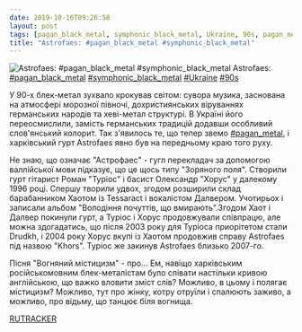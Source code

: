 ```yaml
---
date: 2019-10-16T09:26:58
layout: post
tags: [pagan_black_metal, symphonic_black_metal, Ukraine, 90s, pagan_metal]
title: "Astrofaes: #pagan_black_metal #symphonic_black_metal"
---
```

![Astrofaes: #pagan_black_metal #symphonic_black_metal](https://res.cloudinary.com/vast-space-unexplored/image/upload/q_auto,dpr_auto,w_auto/photos/photo_770_16-10-2019_09-26-58.jpg)
Astrofaes: [#pagan_black_metal](/tags/#pagan_black_metal) [#symphonic_black_metal](/tags/#symphonic_black_metal) [#Ukraine](/tags/#Ukraine) [#90s](/tags/#90s)

У 90-х блек-метал зухвало крокував світом: сувора музика, заснована на атмосфері морозної півночі, дохристиянських віруваннях германських народів та хеві-метал структурі. В Україні його переосмислили, замість германських традицій додавши особливий слов&#39;янський колорит. Так з&#39;явилось те, що тепер звемо [#pagan_metal](/tags/#pagan_metal), і харківський гурт Astrofaes явно був на передньому краю того руху.

Не знаю, що означає &quot;Астрофаес&quot; - гугл перекладач за допомогою валлійської мови підказує, що це щось типу &quot;Зоряного поля&quot;. Створили гурт гітарист Роман &quot;Туріос&quot; і басист Олександр &quot;Хорус&quot; у далекому 1996 році. Спершу творили удвох, згодом розширили склад барабанником Хаотом із Tessaract і вокалістом Далвером. Учотирьох і записали альбом &quot;Володіння почуттів, що вмирають&quot;.Згодом Хаот і Далвер покинули гурт, а Туріос і Хорус продовжували співпрацю, але можна здогадатись, що після 2003 року для Туріоса приорітетом стали Drudkh, і 2004 року Хорус вкупі із Хаотом продовжив справу Astrofaes під назвою &quot;Khors&quot;. Туріос же закинув Astrofaes близько 2007-го.

Пісня &quot;Вогняний містицизм&quot; - про... Ем, навіщо харківським російськомовним блек-металістам було співати настільки кривою англійською, що важко вловити зміст слів? Можливо, в цьому і полягає містицизм? Можливо, тут про жінку, котру отруїли і спалюють заживо, а можливо, про відьму, що танцює біля вогнища.

[RUTRACKER](https://rutracker.org/forum/viewtopic.php?t=3308717)